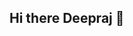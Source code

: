 ## Hi there Deepraj 👋

<!--
**deep015/Deep015** is a ✨ _special_ ✨ repository because its `README.md` (this file) appears on your GitHub profile.


🚀 A passionate Full-Stack Developer | MERN | Next.js | Tailwind | Gemini AI | Gen AI

- 💼 Computer Science Graduate (BBDU), CGPA: 8.12
- 🧠 Love solving problems with JavaScript & C++
- 🛠️ Building real-world projects using Next.js,Docker,AWS, Gemini AI, Node.js & MongoDB
- 🏆 Awarded for *Alumverse* at Software Exhibition

## 🔧 Tech Stack
**Frontend**: React.js, Next.js, Redis , Redux , Zest, GSAP, Tailwind CSS, Typescript  
**Backend**: Node.js, Express.js ,Docker, AWS  
**Database**: MongoDB ,SQL, Neon.tech ,
**Others**: Socket.IO, JWT, Clerk, Drizzle ORM, Gemini API ,Git

- 🔭 I’m currently working on a **Personal WebServices Platofrom** Where the client reachout and grow their bussiness digitally alsoo, and exploring **AI-powered web applications**.
- 🌱 I’m currently learning **TypeScript**, **GraphQL**,**System Design** and diving deeper into **AI APIs** like **Gemini AI** and **LangChain**.
- 💼 I recently completed a **MERN Stack Developer Internship** where I worked on real-world projects involving RESTful APIs, secure authentication, and scalable UIs.

## 📌 Featured Projects
- [🎓 Alumverse - Student Alumni Connect Platform](https://github.com/deep015/Alumverse)  
  _Role-based login, job board, and connection system using MERN + Socket.io_

- [👔 Employee Management System](https://employee-management-system-93jn.vercel.app/)  
  _Manage employee records using React.js + Tailwind + LocalStorage_

- [📖 AI Kids Story Generator](https://ai-kids-story-generator-seven.vercel.app/)  
  _Interactive GeminiAI-powered storytelling with page flip animation_

## 📫 Connect with Me
[Portfolio Website](https://personal-portfolio-c377.vercel.app) | [LinkedIn](#) | [Gmail](mailto:omraj767956@gmail.com)

⚡ Fun fact: I talk to my code. Sometimes it answers back (with errors).


